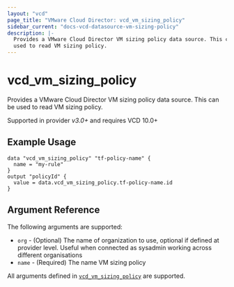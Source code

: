 ```yaml
---
layout: "vcd"
page_title: "VMware Cloud Director: vcd_vm_sizing_policy"
sidebar_current: "docs-vcd-datasource-vm-sizing-policy"
description: |-
  Provides a VMware Cloud Director VM sizing policy data source. This can be
  used to read VM sizing policy.
---
```


# vcd\_vm\_sizing\_policy

Provides a VMware Cloud Director VM sizing policy data source. This can be
used to read VM sizing policy.

Supported in provider *v3.0+* and requires VCD 10.0+

## Example Usage

```hcl
data "vcd_vm_sizing_policy" "tf-policy-name" {
  name = "my-rule"
}
output "policyId" {
  value = data.vcd_vm_sizing_policy.tf-policy-name.id
}
```
## Argument Reference

The following arguments are supported:

* `org` - (Optional) The name of organization to use, optional if defined at provider level. Useful when connected as sysadmin working across different organisations
* `name` - (Required) The name VM sizing policy

All arguments defined in [`vcd_vm_sizing_policy`](/providers/vmware/vcd/latest/docs/resources/vm_sizing_policy.html#argument-reference) are supported.

